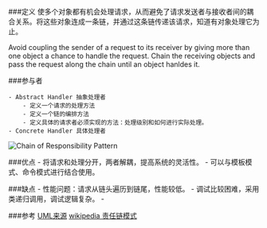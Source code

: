 ###定义
使多个对象都有机会处理请求，从而避免了请求发送者与接收者间的耦合关系。将这些对象连成一条链，并通过这条链传递该请求，知道有对象处理它为止。

Avoid coupling the sender of a request to its receiver by giving more than one object a chance to handle the request. Chain the receiving objects and pass the request along the chain until an object hanldes it.

###参与者

	- Abstract Handler 抽象处理者
		- 定义一个请求的处理方法
		- 定义一个链的编排方法
		- 定义具体的请求者必须实现的方法：处理级别和如何进行实际处理。
	- Concrete Handler 具体处理者

![Chain of Responsibility Pattern](https://github.com/simple-android-framework-exchange/android_design_patterns_analysis/raw/master/chain-of-responsibility/AigeStudio/images/chain-of-responsibility.jpg?raw=true)

###优点
	- 将请求和处理分开，两者解耦，提高系统的灵活性。
	- 可以与模板模式、命令模式进行结合使用。

###缺点
	- 性能问题：请求从链头遍历到链尾，性能较低。
	- 调试比较困难，采用类递归调用，调试逻辑复杂。
	- 
	
###参考
[UML来源](https://github.com/nevstop/LabVIEW-Design-Pattern/blob/master/DesignPattern/%E8%B4%A3%E4%BB%BB%E9%93%BE%E6%A8%A1%E5%BC%8F%EF%BC%88Chain%20of%20Responsibility%20Pattern%EF%BC%89.md)
[wikipedia 责任链模式](https://zh.wikipedia.org/wiki/%E8%B4%A3%E4%BB%BB%E9%93%BE%E6%A8%A1%E5%BC%8F)

